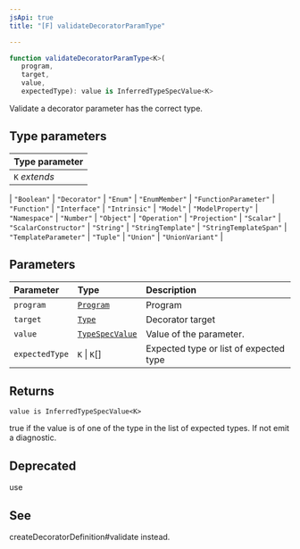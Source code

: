 ```yaml
---
jsApi: true
title: "[F] validateDecoratorParamType"

---
```

```ts
function validateDecoratorParamType<K>(
   program, 
   target, 
   value, 
   expectedType): value is InferredTypeSpecValue<K>
```

Validate a decorator parameter has the correct type.

## Type parameters

| Type parameter |
| :------ |
| `K` *extends* 
  \| `"Boolean"`
  \| `"Decorator"`
  \| `"Enum"`
  \| `"EnumMember"`
  \| `"FunctionParameter"`
  \| `"Function"`
  \| `"Interface"`
  \| `"Intrinsic"`
  \| `"Model"`
  \| `"ModelProperty"`
  \| `"Namespace"`
  \| `"Number"`
  \| `"Object"`
  \| `"Operation"`
  \| `"Projection"`
  \| `"Scalar"`
  \| `"ScalarConstructor"`
  \| `"String"`
  \| `"StringTemplate"`
  \| `"StringTemplateSpan"`
  \| `"TemplateParameter"`
  \| `"Tuple"`
  \| `"Union"`
  \| `"UnionVariant"` |

## Parameters

| Parameter | Type | Description |
| :------ | :------ | :------ |
| `program` | [`Program`](../interfaces/Program.md) | Program |
| `target` | [`Type`](../type-aliases/Type.md) | Decorator target |
| `value` | [`TypeSpecValue`](../type-aliases/TypeSpecValue.md) | Value of the parameter. |
| `expectedType` | `K` \| `K`[] | Expected type or list of expected type |

## Returns

`value is InferredTypeSpecValue<K>`

true if the value is of one of the type in the list of expected types. If not emit a diagnostic.

## Deprecated

use

## See

createDecoratorDefinition#validate instead.
